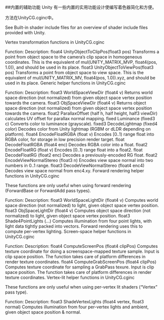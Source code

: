 ##内置的辅助功能
Unity 有一些内置的实用功能设计使编写着色器简化和方便。

方法在UnityCG.cginc中。

See Built-in shader include files for an overview of shader include files provided with Unity.

Vertex transformation functions in UnityCG.cginc

Function:	Description:
float4 UnityObjectToClipPos(float3 pos)	Transforms a point from object space to the camera’s clip space in homogeneous coordinates. This is the equivalent of mul(UNITY_MATRIX_MVP, float4(pos, 1.0)), and should be used in its place.
float3 UnityObjectToViewPos(float3 pos)	Transforms a point from object space to view space. This is the equivalent of mul(UNITY_MATRIX_MV, float4(pos, 1.0)).xyz, and should be used in its place.
Generic helper functions in UnityCG.cginc

Function:	Description:
float3 WorldSpaceViewDir (float4 v)	Returns world space direction (not normalized) from given object space vertex position towards the camera.
float3 ObjSpaceViewDir (float4 v)	Returns object space direction (not normalized) from given object space vertex position towards the camera.
float2 ParallaxOffset (half h, half height, half3 viewDir)	calculates UV offset for parallax normal mapping.
fixed Luminance (fixed3 c)	Converts color to luminance (grayscale).
fixed3 DecodeLightmap (fixed4 color)	Decodes color from Unity lightmap (RGBM or dLDR depending on platform).
float4 EncodeFloatRGBA (float v)	Encodes [0..1) range float into RGBA color, for storage in low precision render target.
float DecodeFloatRGBA (float4 enc)	Decodes RGBA color into a float.
float2 EncodeFloatRG (float v)	Encodes [0..1) range float into a float2.
float DecodeFloatRG (float2 enc)	Decodes a previously-encoded RG float.
float2 EncodeViewNormalStereo (float3 n)	Encodes view space normal into two numbers in 0..1 range.
float3 DecodeViewNormalStereo (float4 enc4)	Decodes view space normal from enc4.xy.
Forward rendering helper functions in UnityCG.cginc

These functions are only useful when using forward rendering (ForwardBase or ForwardAdd pass types).

Function:	Description:
float3 WorldSpaceLightDir (float4 v)	Computes world space direction (not normalized) to light, given object space vertex position.
float3 ObjSpaceLightDir (float4 v)	Computes object space direction (not normalized) to light, given object space vertex position.
float3 Shade4PointLights (...)	Computes illumination from four point lights, with light data tightly packed into vectors. Forward rendering uses this to compute per-vertex lighting.
Screen-space helper functions in UnityCG.cginc

Function:	Description:
float4 ComputeScreenPos (float4 clipPos)	Computes texture coordinate for doing a screenspace-mapped texture sample. Input is clip space position. The function takes care of platform differences in render texture coordinates.
float4 ComputeGrabScreenPos (float4 clipPos)	Computes texture coordinate for sampling a GrabPass texure. Input is clip space position. The function takes care of platform differences in render texture coordinates.
Vertex-lit helper functions in UnityCG.cginc

These functions are only useful when using per-vertex lit shaders (“Vertex” pass type).

Function:	Description:
float3 ShadeVertexLights (float4 vertex, float3 normal)	Computes illumination from four per-vertex lights and ambient, given object space position & normal.
